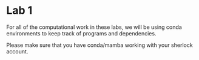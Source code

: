 # Lab 1
For all of the computational work in these labs, we will be using conda environments to keep track of programs and dependencies.

Please make sure that you have conda/mamba working with your sherlock account.
